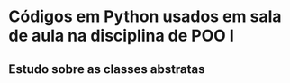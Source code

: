 # Códigos em Python usados em sala de aula na disciplina de POO I
## Estudo sobre as classes abstratas

